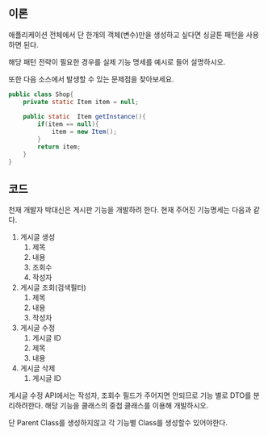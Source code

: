 ## 이론

애플리케이션 전체에서 단 한개의 객체(변수)만을 생성하고 싶다면 싱글톤 패턴을 사용하면 된다.

해당 패턴 전략이 필요한 경우를 실제 기능 명세를 예시로 들어 설명하시오.

또한 다음 소스에서 발생할 수 있는 문제점을 찾아보세요.

```java
public class Shop{
	private static Item item = null;
	
	public static  Item getInstance(){
		if(item == null){
			item = new Item();
		}
		return item;
	}
}
```

## 코드

천재 개발자 박대신은 게시판 기능을 개발하려 한다. 현재 주어진 기능명세는 다음과 같다.

1. 게시글 생성 
    1. 제목
    2. 내용
    3. 조회수
    4. 작성자
2. 게시글 조회(검색필터)
    1. 제목
    2. 내용
    3. 작성자
3. 게시글 수정
    1. 게시글 ID
    2. 제목
    3. 내용
4. 게시글 삭제
    1. 게시글 ID

게시글 수정 API에서는 작성자, 조회수 필드가 주어지면 안되므로 기능 별로 DTO를 분리하려한다.
해당 기능을 클래스의 중첩 클래스를 이용해 개발하시오.

단 Parent Class를 생성하지않고 각 기능별 Class를 생성할수 있어야한다.

